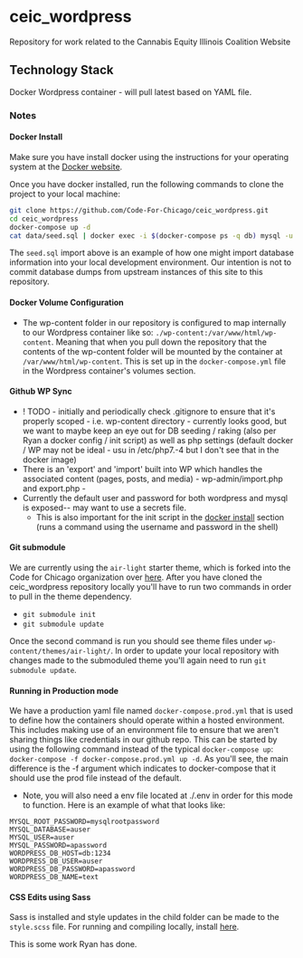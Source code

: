 # ceic_wordpress

Repository for work related to the Cannabis Equity Illinois Coalition Website

## Technology Stack

Docker Wordpress container - will pull latest based on YAML file.

### Notes

#### Docker Install

Make sure you have install docker using the instructions for your operating system at the [Docker website](https://docs.docker.com/get-started/#install-docker-desktop).

Once you have docker installed, run the following commands to clone the project to your local machine:

```bash
git clone https://github.com/Code-For-Chicago/ceic_wordpress.git
cd ceic_wordpress
docker-compose up -d
cat data/seed.sql | docker exec -i $(docker-compose ps -q db) mysql -u wordpress -pwordpress wordpress --init-command="SET autocommit=0;"
```

The `seed.sql` import above is an example of how one might import database information into your local development environment. Our intention is not to commit database dumps from upstream instances of this site to this repository.

#### Docker Volume Configuration

- The wp-content folder in our repository is configured to map internally to our Wordpress container like so: `./wp-content:/var/www/html/wp-content`. Meaning that when you pull down the repository that the contents of the wp-content folder will be mounted by the container at `/var/www/html/wp-content`. This is set up in the `docker-compose.yml` file in the Wordpress container's volumes section.

#### Github WP Sync

- ! TODO - initially and periodically check .gitignore to ensure that it's properly scoped - i.e. wp-content directory - currently looks good, but we want to maybe keep an eye out for DB seeding / raking (also per Ryan a docker config / init script) as well as php settings (default docker / WP may not be ideal - usu in /etc/php7.-4 but I don't see that in the docker image)
- There is an 'export' and 'import' built into WP which handles the associated content (pages, posts, and media) - wp-admin/import.php and export.php -
- Currently the default user and password for both wordpress and mysql is exposed-- may want to use a secrets file.
  - This is also important for the init script in the [docker install](#docker-install) section (runs a command using the username and password in the shell)

#### Git submodule

We are currently using the `air-light` starter theme, which is forked into the Code for Chicago organization over [here](https://github.com/Code-For-Chicago/air-light). After you have cloned the ceic_wordpress repository locally you'll have to run two commands in order to pull in the theme dependency.

- `git submodule init`
- `git submodule update`

Once the second command is run you should see theme files under `wp-content/themes/air-light/`. In order to update your local repository with changes made to the submoduled theme you'll again need to run `git submodule update`.

#### Running in Production mode

We have a production yaml file named `docker-compose.prod.yml` that is used to define how the containers should operate within a hosted environment. This includes making use of an environment file to ensure that we aren't sharing things like credentials in our github repo. This can be started by using the following command instead of the typical `docker-compose up`: `docker-compose -f docker-compose.prod.yml up -d`. As you'll see, the main difference is the -f argument which indicates to docker-compose that it should use the prod file instead of the default.

- Note, you will also need a env file located at ./.env in order for this mode to function. Here is an example of what that looks like:

```
MYSQL_ROOT_PASSWORD=mysqlrootpassword
MYSQL_DATABASE=auser
MYSQL_USER=auser
MYSQL_PASSWORD=apassword
WORDPRESS_DB_HOST=db:1234
WORDPRESS_DB_USER=auser
WORDPRESS_DB_PASSWORD=apassword
WORDPRESS_DB_NAME=text
```

#### CSS Edits using Sass

Sass is installed and style updates in the child folder can be made to the `style.scss` file. For running and compiling locally, install [here](https://sass-lang.com/install).


This is some work Ryan has done.
